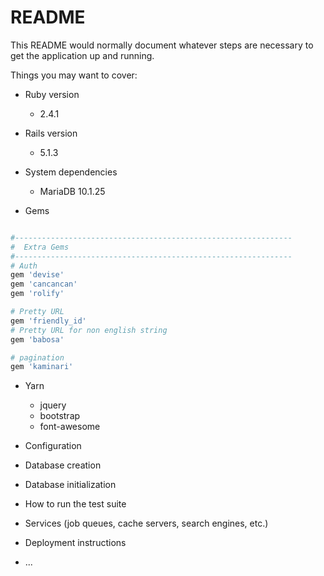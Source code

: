 # README

This README would normally document whatever steps are necessary to get the
application up and running.

Things you may want to cover:

* Ruby version
  * 2.4.1

* Rails version
  * 5.1.3

* System dependencies
  * MariaDB 10.1.25

* Gems

```bash

#--------------------------------------------------------------
#  Extra Gems
#--------------------------------------------------------------
# Auth
gem 'devise'
gem 'cancancan'
gem 'rolify'

# Pretty URL
gem 'friendly_id'
# Pretty URL for non english string
gem 'babosa'

# pagination
gem 'kaminari'

```

* Yarn
  * jquery
  * bootstrap
  * font-awesome

* Configuration

* Database creation

* Database initialization

* How to run the test suite

* Services (job queues, cache servers, search engines, etc.)

* Deployment instructions

* ...
